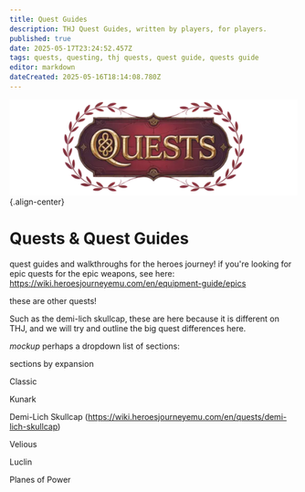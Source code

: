 ```yaml
---
title: Quest Guides
description: THJ Quest Guides, written by players, for players.
published: true
date: 2025-05-17T23:24:52.457Z
tags: quests, questing, thj quests, quest guide, quests guide
editor: markdown
dateCreated: 2025-05-16T18:14:08.780Z
---
```


![questsbanner.webp](/quests/questsbanner.webp){.align-center}

# Quests & Quest Guides

quest guides and walkthroughs for the heroes journey! if you're looking for epic quests for the epic weapons, see here: https://wiki.heroesjourneyemu.com/en/equipment-guide/epics

these are other quests!

Such as the demi-lich skullcap, these are here because it is different on THJ, and we will try and outline the big quest differences here.

*mockup* perhaps a dropdown list of sections:

sections by expansion

Classic

Kunark

Demi-Lich Skullcap (https://wiki.heroesjourneyemu.com/en/quests/demi-lich-skullcap)

Velious

Luclin

Planes of Power

